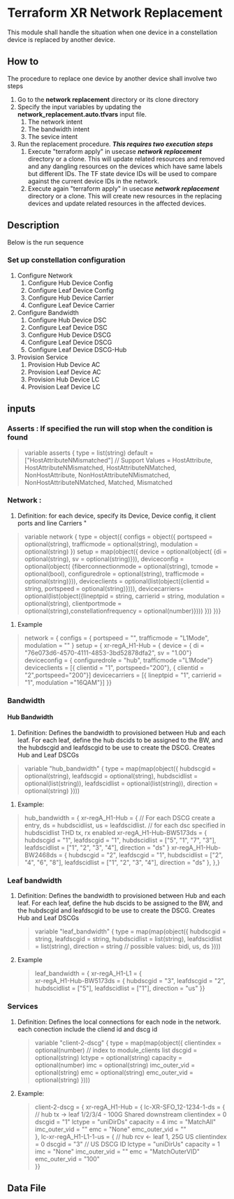 # Terraform XR Network Replacement 
This module shall handle the situation when one device in a constellation device is replaced by another device.

## How to
The procedure to replace one device by another device shall involve two steps
  1. Go to the **network replacement** directory or its clone directory
  2. Specify the input variables by updating the **network_replacement.auto.tfvars** input file. 
     1. The network intent
     2. The bandwidth intent
     3. The sevice intent
  3. Run the replacement procedure. ***This requires two execution steps***
     1. Execute "terraform apply" in usecase ***network replacement*** directory or a clone. This will update related resources and removed and any dangling resources on the devices which have same labels but different IDs. The TF state device IDs will be used to compare against the current device IDs in the network.
     2. Execute again "terraform apply" in usecase ***network replacement*** directory or a clone. This will create new resources in the replacing devices and update related resources in the affected devices. 

## Description
Below is the run sequence
### Set up constellation configuration
1. Configure Network
   1. Configure Hub Device Config
   2. Configure Leaf Device Config
   3. Configure Hub Device Carrier
   4. Configure Leaf Device Carrier
2. Configure Bandwidth
   1. Configure Hub Device DSC
   2. Configure Leaf Device DSC
   3. Configure Hub Device DSCG
   4. Configure Leaf Device DSCG
   5. Configure Leaf Device DSCG-Hub
3. Provision Service
   1. Provision Hub Device AC
   2. Provision Leaf Device AC
   3. Provision Hub Device LC
   4. Provision Leaf Device LC
## inputs
### Asserts : If specified the run will stop when the condition is found
> variable asserts {
>   type = list(string)
>   default = ["HostAttributeNMismatched"]
>   // Support Values = HostAttribute, HostAttributeNMismatched, HostAttributeNMatched, NonHostAttribute, NonHostAttributeNMismatched, NonHostAttributeNMatched,  Matched, Mismatched
>
### Network :
1. Definition: for each device, specify its Device, Device config, it client ports and line Carriers "
  > variable network {
  >   type = object({
  >     configs = object({ portspeed = optional(string), trafficmode = optional(string), modulation = optional(string) })
  >     setup = map(object({ device  = optional(object( {di = optional(string), sv = optional(string)})),
  >         deviceconfig  = optional(object( {fiberconnectionmode = optional(string), tcmode = optional(bool), configuredrole = optional(string), trafficmode = optional(string)})),
  >         deviceclients = optional(list(object({clientid = string, portspeed = optional(string)}))),
  >         devicecarriers= optional(list(object({lineptpid = string, carrierid = string, modulation = optional(string), clientportmode = optional(string),constellationfrequency = optional(number)})))
  >     }))
  >   })}
1. Example
  > network = {
  >   configs = { portspeed = "", trafficmode = "L1Mode", modulation = "" }
  >   setup = {
  >   xr-regA_H1-Hub = {
  >     device = { di = "76e073d6-4570-4111-4853-3bd52878dfa2", sv = "1.00"}
  >       deviceconfig = { configuredrole = "hub", trafficmode ="L1Mode"}
  >       deviceclients = [{ clientid = "1", portspeed="200"}, { clientid = "2",portspeed="200"}]
  >       devicecarriers = [{ lineptpid = "1", carrierid = "1", modulation ="16QAM"}] 
  >   }}
### Bandwidth
#### Hub Bandwidth
1. Definition: Defines the bandwidth to provisioned between Hub and each leaf. For each leaf, define the hub dscids to be assigned to the BW, and the hubdscgid and leafdscgid to be use to create the DSCG. Creates Hub and Leaf DSCGs
  >   variable "hub_bandwidth" {
  > type = map(map(object({ hubdscgid = optional(string), leafdscgid = optional(string), hubdscidlist = optional(list(string)), leafdscidlist = optional(list(string)), direction = optional(string) })))
1. Example:
  > hub_bandwidth = {
  >   xr-regA_H1-Hub = { // For each DSCG create a entry, ds = hubdscidlist, us = leafdscidlist. 
  >   // for each dsc specified in hubdscidlist THD tx, rx enabled
  >   xr-regA_H1-Hub-BW5173ds = { hubdscgid = "1", leafdscgid = "1", hubdscidlist = ["5", "1", "7", "3"], leafdscidlist = ["1", "2", "3", "4"], direction = "ds" }
  >   xr-regA_H1-Hub-BW2468ds = { hubdscgid = "2", leafdscgid = "1", hubdscidlist = ["2", "4", "6", "8"], leafdscidlist = ["1", "2", "3", "4"], direction = "ds" },
  >   },}
### Leaf bandwidth
1. Definition: Defines the bandwidth to provisioned between Hub and each leaf. For each leaf, define the hub dscids to be assigned to the BW, and the hubdscgid and leafdscgid to be use to create the DSCG. Creates Hub and Leaf DSCGs
   > variable "leaf_bandwidth" {
   >  type = map(map(object({ hubdscgid = string, leafdscgid = string, hubdscidlist = list(string), leafdscidlist = list(string), direction = string // possible values: bidi, us, ds
  })))
1. Example
   >  leaf_bandwidth = {
   >   xr-regA_H1-L1 = {       
   >     xr-regA_H1-Hub-BW5173ds = { hubdscgid = "3", leafdscgid = "2", hubdscidlist = ["5"], leafdscidlist = ["1"], direction = "us" }}
### Services
1. Definition: Defines the local connections for each node in the network. each conection include the cliend id and dscg id
   >  variable "client-2-dscg" {
   >    type = map(map(object({ clientindex = optional(number) // index to module_clients list
   >                            dscgid   = optional(string)
   >                            lctype = optional(string)
   >                            capacity = optional(number)
   >                            imc = optional(string)
   >                            imc_outer_vid = optional(string)
   >                            emc = optional(string)
   >                            emc_outer_vid = optional(string) })))
2. Example:
    >  client-2-dscg = {
    >   xr-regA_H1-Hub = {
    >     lc-XR-SFO_12-1234-1-ds = { // hub tx -> leaf 1/2/3/4 - 100G Shared downstream
    >       clientindex = 0
    >       dscgid   = "1" lctype = "uniDirDs"
    >       capacity = 4
    >       imc = "MatchAll"
    >       imc_outer_vid = ""
    >       emc = "None"
    >       emc_outer_vid = ""        
    >     }, 
    >     lc-xr-regA_H1-L1-1-us = { // hub rcv <- leaf 1, 25G US
    >       clientindex = 0
    >       dscgid   = "3" // US DSCG ID 
    >       lctype = "uniDirUs"
    >       capacity = 1
    >       imc = "None" 
    >       imc_outer_vid = ""
    >       emc = "MatchOuterVID"
    >       emc_outer_vid = "100"       
    >     }}
## Data File 




